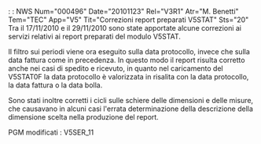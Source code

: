  :  : NWS Num="000496" Date="20101123" Rel="V3R1" Atr="M. Benetti" Tem="TEC" App="V5" Tit="Correzioni report preparati V5STAT" Sts="20"
Tra il 17/11/2010 e il 29/11/2010 sono state apportate alcune correzioni ai servizi relativi ai report preparati del modulo V5STAT.

Il filtro sui periodi viene ora eseguito sulla data protocollo, invece che sulla data fattura come
in precedenza. In questo modo il report risulta corretto anche nei casi di spedito e ricevuto, in quanto nel caricamento del V5STAT0F la data protocollo è valorizzata in risalita con la data protocollo, la data fattura o la data bolla.

Sono stati inoltre corretti i cicli sulle schiere delle dimensioni e delle misure, che causavano in
alcuni casi l'errata determinazione della descrizione della dimensione scelta nella produzione del report.

PGM modificati : 
V5SER_11
